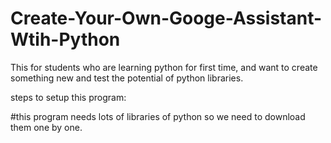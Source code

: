 # Create-Your-Own-Googe-Assistant-Wtih-Python
This for students who are learning python for first time, and want to create something new and  test the potential of python libraries.

steps to setup this program:

#this program needs lots of libraries of python so we need to download them one by one.
